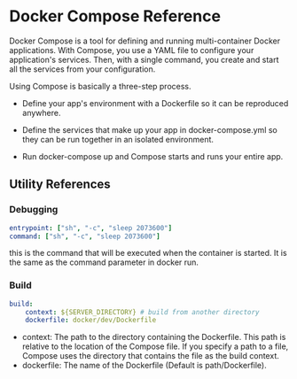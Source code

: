 # Docker Compose Reference

Docker Compose is a tool for defining and running multi-container Docker applications. With Compose, you use a YAML file to configure your application's services. Then, with a single command, you create and start all the services from your configuration.

Using Compose is basically a three-step process.

- Define your app's environment with a Dockerfile so it can be reproduced anywhere.

- Define the services that make up your app in docker-compose.yml so they can be run together in an isolated environment.

- Run docker-compose up and Compose starts and runs your entire app.

<!-- ## Installation and documentation

## Reference -->

## Utility References

### **Debugging**

```yaml
entrypoint: ["sh", "-c", "sleep 2073600"]
command: ["sh", "-c", "sleep 2073600"]
```

this is the command that will be executed when the container is started. It is the same as the command parameter in docker run.

### **Build**

```yaml
build:
    context: ${SERVER_DIRECTORY} # build from another directory
    dockerfile: docker/dev/Dockerfile
```

- context: The path to the directory containing the Dockerfile. This path is relative to the location of the Compose file. If you specify a path to a file, Compose uses the directory that contains the file as the build context.
- dockerfile: The name of the Dockerfile (Default is path/Dockerfile).
